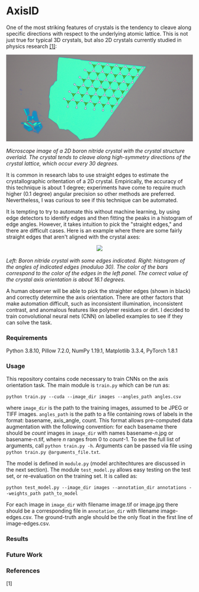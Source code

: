 # AxisID
One of the most striking features of crystals is the tendency to cleave along specific directions with respect to the underlying atomic lattice. This is not just true for typical 3D crystals, but also 2D crystals currently studied in physics research [[1]](#1):

<p align ="center">
<img src="figures/bn_with_lattice_crop.png" width=900>
</p>
  
*Microscope image of a 2D boron nitride crystal with the crystal structure overlaid. The crystal tends to cleave along high-symmetry directions of the crystal lattice, which occur every 30 degrees.*

It is common in research labs to use straight edges to estimate the crystallographic oritentation of a 2D crystal. Empirically, the accuracy of this technique is about 1 degree; experiments have come to require much higher (0.1 degree) angular precision so other methods are preferred. Nevertheless, I was curious to see if this technique can be automated. 

It is tempting to try to automate this without machine learning, by using edge detectors to identify edges and then fitting the peaks in a histogram of edge angles. However, it takes intuition to pick the "straight edges," and there are difficult cases. Here is an example where there are some fairly straight edges that aren't aligned with the crystal axes:

<p align ="center">
<img src="figures/hard_example.png" width=900>
</p>

*Left: Boron nitride crystal with some edges indicated. Right: histogram of the angles of indicated edges (moduluo 30). The color of the bars correspond to the color of the edges in the left panel. The correct value of the crystal axis orientation is about 16.1 degrees.*

A human observer will be able to pick the straighter edges (shown in black) and correctly determine the axis orientation. There are other factors that make automation difficult, such as inconsistent illumination, inconsistent contrast, and anomalous features like polymer residues or dirt. I decided to train convolutional neural nets (CNN) on labelled examples to see if they can solve the task. 

### Requirements
Python 3.8.10, Pillow 7.2.0, NumPy 1.19.1, Matplotlib 3.3.4, PyTorch 1.8.1

### Usage

This repository contains code necessary to train CNNs on the axis orientation task. The main module is ```train.py``` which can be run as:

```
python train.py --cuda --image_dir images --angles_path angles.csv
```

where `image_dir` is the path to the training images, assumed to be JPEG or TIFF images. `angles_path` is the path to a file containing rows of labels in the format: basename, axis_angle, count. This format allows pre-computed data augmentation with the following convention: for each basename there should be *count* images in `image_dir` with names basename-*n*.jpg or basename-*n*.tif, where *n* ranges from 0 to *count*-1. To see the full list of arguments, call `python train.py -h`. Arguments can be passed via file using `python train.py @arguments_file.txt`.

The model is defined in ```module.py``` (model architechtures are discussed in the next section). The module ```test_model.py``` allows easy testing on the test set, or re-evaluation on the training set. It is called as:

```
python test_model.py --image_dir images --annotation_dir annotations --weights_path path_to_model
```
For each image in `image_dir` with filename image.tif or image.jpg there should be a corresponding file in `annotation_dir` with filename image-edges.csv. The ground-truth angle should be the only float in the first line of image-edges.csv. 

### Results

### Future Work

### References

<a id="1">[1]</a> 
